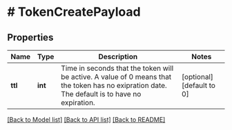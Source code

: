 # # TokenCreatePayload

## Properties

Name | Type | Description | Notes
------------ | ------------- | ------------- | -------------
**ttl** | **int** | Time in seconds that the token will be active. A value of 0 means that the token has no exipration date. The default is to have no expiration. | [optional] [default to 0]

[[Back to Model list]](../../README.md#models) [[Back to API list]](../../README.md#endpoints) [[Back to README]](../../README.md)
